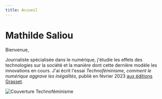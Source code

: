 ```yaml
---
title: Accueil
---
```

# Mathilde Saliou

Bienvenue, 

Journaliste spécialisée dans le numérique, j'étudie les effets des technologies sur la société et la manière dont cette dernière modèle les innovations en cours. J'ai écrit l'essai _Technoféminisme, comment le numérique aggrave les inégalités_, publié en février 2023 [aux éditions Grasset](https://www.grasset.fr/livres/technofeminisme-9782246828822).

![Couverture Technoféminisme](https://github.com/mathildsl/test-website-repo-3796/blob/main/images/Technofeminisme_MathildeSaliou_small.jpeg?raw=true)